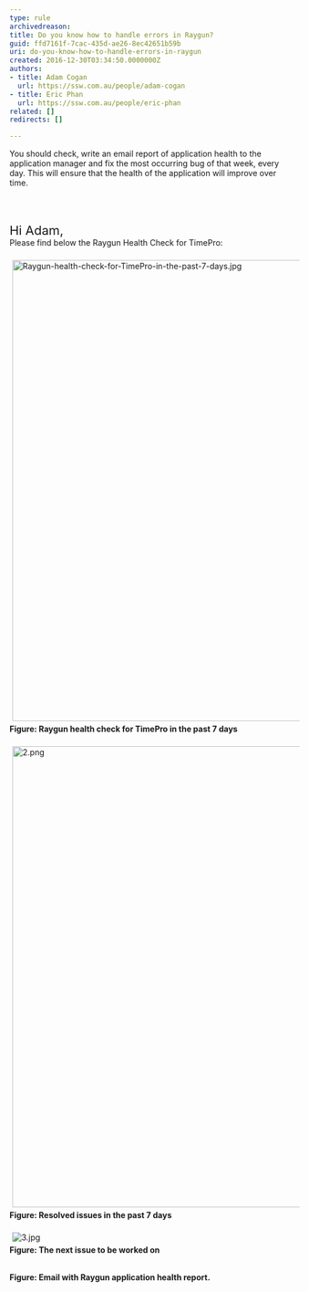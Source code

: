 ```yaml
---
type: rule
archivedreason: 
title: Do you know how to handle errors in Raygun?
guid: ffd7161f-7cac-435d-ae26-8ec42651b59b
uri: do-you-know-how-to-handle-errors-in-raygun
created: 2016-12-30T03:34:50.0000000Z
authors:
- title: Adam Cogan
  url: https://ssw.com.au/people/adam-cogan
- title: Eric Phan
  url: https://ssw.com.au/people/eric-phan
related: []
redirects: []

---
```



<p class="ssw15-rteElement-P">​​​You should check, write an email&#160;report of application health to the application manager and fix the most occurring&#160;bug of that week,&#160;every day. This will ensure that the health of the application will improve over time.</p>
<br><excerpt class='endintro'></excerpt><br>
<p class="ssw15-rteElement-Reference"><span style="font-size&#58;22px;">​​​Hi Adam,​​​​​​</span><br>Please find below the Raygun Health Check for TimePro&#58;<br><br><img src="/PublishingImages/Raygun-health-check-for-TimePro-in-the-past-7-days.jpg" alt="Raygun-health-check-for-TimePro-in-the-past-7-days.jpg" style="margin&#58;5px;width&#58;808px;" /><br><strong>Figure&#58; Raygun health check for TimePro in the past 7 days</strong>&#160;<br>​<img src="/SiteAssets/how-to-handle-errors-in-raygun/2.png" alt="2.png" style="margin&#58;5px;width&#58;808px;" /><br><strong>Figure&#58; Resolved issues in the past 7 days</strong><br>&#160;<br><img src="/SiteAssets/how-to-handle-errors-in-raygun/3.jpg" alt="3.jpg" style="margin&#58;5px;" /><br><strong>Figure&#58; The next issue to be worked on</strong><br>&#160;<br></p><div><strong>Figure&#58; Email with Raygun application health report.</strong></div><p><br></p>


